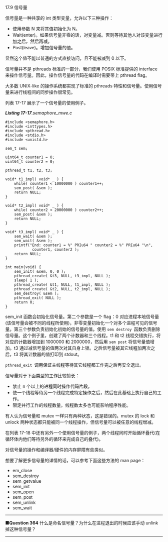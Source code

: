 17.9 信号量

信号量是一种共享的 int 类型变量，允许以下三种操作：

* 使用参数 N 来将其值初始化为 N。
* Wait\(enter\)。如果信号量非零的话，对变量减。否则等待其他人对该变量进行加之后，然后再减。
* Post\(leave\)。增加信号量的值。

显然这个值不能以普通的方式直接访问，且不能被减到 0 以下。

信号量并不是 pthreads 标准的一部分，我们使用 POSIX 标准提供的 interface 来操作信号量。因此，操作信号量的代码在编译时需要带上 pthread flag。

大多数 UNIX-like 的操作系统都实现了标准的 pthreads 特性和信号量。使用信号量来进行线程间的同步操作很常见。

列表 17-17 展示了一个信号量的使用例子。

_**Listing 17-17**.semaphore\_mwe.c_

```
#include <semaphore.h>
#include <inttypes.h>
#include <pthread.h>
#include <stdio.h>
#include <unistd.h>

sem_t sem;

uint64_t counter1 = 0;
uint64_t counter2 = 0;

pthread_t t1, t2, t3;

void* t1_impl( void* _ ) {
    while( counter1 < 10000000 ) counter1++;
    sem_post( &sem );
    return NULL;
}

void* t2_impl( void* _ ) {
    while( counter2 < 20000000 ) counter2++;
    sem_post( &sem );
    return NULL;
}

void* t3_impl( void* _ ) {
    sem_wait( &sem );
    sem_wait( &sem );
    printf("End: counter1 = %" PRIu64 " counter2 = %" PRIu64 "\n",
            counter1, counter2 );
    return NULL;
}

int main(void) {
    sem_init( &sem, 0, 0 );
    pthread_create( &t3, NULL, t3_impl, NULL );
    sleep( 1 );
    pthread_create( &t1, NULL, t1_impl, NULL );
    pthread_create( &t2, NULL, t2_impl, NULL );
    sem_destroy( &sem );
    pthread_exit( NULL );
    return 0;
}
```

sem\_init 函数会初始化信号量。第二个参数是一个 flag：0 对应进程本地信号量\(该信号量会被不同的线程所使用\)，非零变量初始化一个对多个进程可见的信号量。第三个参数负责初始化初始的信号量的值。使用 `sem destroy `函数负责删除信号量。这个例子里，创建了两个计数器和三个线程。t1 和 t2 线程交错执行，将对应的计数器增加到 1000000 和 2000000，然后用 `sem post` 将信号量值增加。t3 通过减信号量的值两次对其自身上锁。之后信号量被其它线程加两次之后，t3 将其计数器的值打印到 stdout。

`pthread_exit `调用保证主线程等待其它线程都工作完之后再安全退出。

信号量对于下面类型的工作比较擅长：

* 禁止 n 个以上的进程同时操作代码片段。
* 使一个线程等待另一个线程完成特定操作之后，然后在此基础上执行自己的工作。
* 限定并行工作的线程数量。线程数太多也可能影响程序性能。

有人认为信号量和 mutex 一样只有两种状态，这是错误的。mutex 的 lock 和 unlock 两种状态都只能被同一个线程操作，但信号量可以被任意的线程增减。

在列表 17-18 中还有另外一个使用信号量的例子，两个线程同时开始循环叠代\(在循环体内他们等待另外的循环来完成自己的叠代\)。

对信号量的操作和编译器/硬件的内存屏障有些类似。

想要了解更多信号量的详情的话，可以参考下面这些方法的 man page：

* em\_close
* sem\_destroy
* sem\_getvalue
* sem\_init
* sem\_open
* sem\_post
* sem\_unlink
* sem\_wait

---

**■Question 364** 什么是命名信号量？为什么在进程退出的时候应该手动 unlink 掉这种信号量？

---



